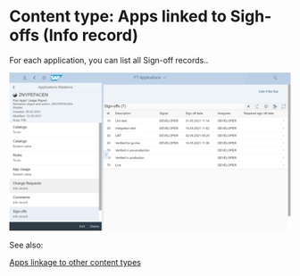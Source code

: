 # Content type: Apps linked to Sigh-offs (Info record)

For each application, you can list all Sign-off records..

[![](res/app-sign-offs.png)](res/app-sign-offs.png)

See also:

[Apps linkage to other content types](apps.md#linkage-to-other-content-types)
